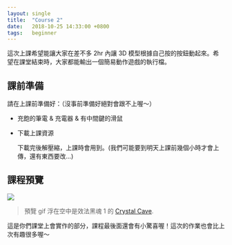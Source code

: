 ```yaml
---
layout: single
title:  "Course 2"
date:   2018-10-25 14:33:00 +0800
tags:   beginner
---
```


這次上課希望能讓大家在差不多 2hr 內讓 3D 模型根據自己按的按鈕動起來。希望在課堂結束時，大家都能輸出一個簡易動作遊戲的執行檔。

<!--more-->

## 課前準備

請在上課前準備好：（沒事前準備好絕對會跟不上喔～）
- 充飽的筆電 & 充電器 & 有中間鍵的滑鼠

- 下載上課資源

  下載完後解壓縮，上課時會用到。(我們可能要到明天上課前幾個小時才會上傳，還有東西要改...)

  <!--[Course2.zip]()-->

## 課程預覽

![]({{site.imgs}}{{page.id}}/souls-like.gif)

> 預覽 gif 浮在空中是效法黑魂 1 的 [Crystal Cave](https://youtu.be/YqaNNlnkjSI?t=38).

這是你們課堂上會實作的部分，課程最後面還會有小驚喜喔！這次的作業也會比上次有趣很多喔～